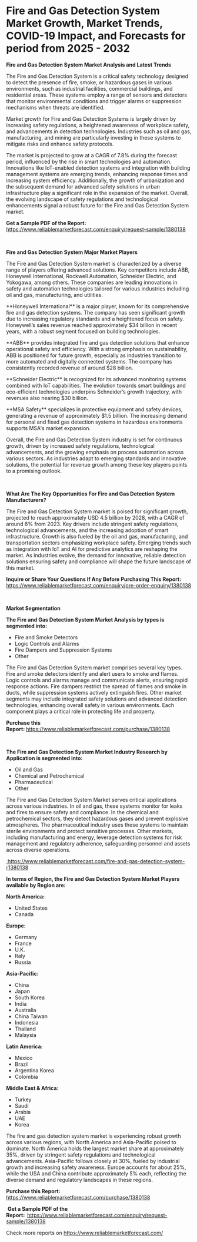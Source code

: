 <p><h1>Fire and Gas Detection System Market Growth, Market Trends, COVID-19 Impact, and Forecasts for period from 2025 - 2032</h1></p><p><strong>Fire and Gas Detection System Market Analysis and Latest Trends</strong></p>
<p><p>The Fire and Gas Detection System is a critical safety technology designed to detect the presence of fire, smoke, or hazardous gases in various environments, such as industrial facilities, commercial buildings, and residential areas. These systems employ a range of sensors and detectors that monitor environmental conditions and trigger alarms or suppression mechanisms when threats are identified. </p><p>Market growth for Fire and Gas Detection Systems is largely driven by increasing safety regulations, a heightened awareness of workplace safety, and advancements in detection technologies. Industries such as oil and gas, manufacturing, and mining are particularly investing in these systems to mitigate risks and enhance safety protocols. </p><p>The market is projected to grow at a CAGR of 7.8% during the forecast period, influenced by the rise in smart technologies and automation. Innovations like IoT-enabled detection systems and integration with building management systems are emerging trends, enhancing response times and increasing system efficiency. Additionally, the growth of urbanization and the subsequent demand for advanced safety solutions in urban infrastructure play a significant role in the expansion of the market. Overall, the evolving landscape of safety regulations and technological enhancements signal a robust future for the Fire and Gas Detection System market.</p></p>
<p><strong>Get a Sample PDF of the Report:&nbsp;</strong> <a href="https://www.reliablemarketforecast.com/enquiry/request-sample/1380138?utm_campaign=3099&utm_medium=2&utm_source=Github&utm_content=ia&utm_term=11042025&utm_id=fire-and-gas-detection-system">https://www.reliablemarketforecast.com/enquiry/request-sample/1380138</a></p>
<p>&nbsp;</p>
<p><strong>Fire and Gas Detection System Major Market Players</strong></p>
<p><p>The Fire and Gas Detection System market is characterized by a diverse range of players offering advanced solutions. Key competitors include ABB, Honeywell International, Rockwell Automation, Schneider Electric, and Yokogawa, among others. These companies are leading innovations in safety and automation technologies tailored for various industries including oil and gas, manufacturing, and utilities.</p><p>**Honeywell International** is a major player, known for its comprehensive fire and gas detection systems. The company has seen significant growth due to increasing regulatory standards and a heightened focus on safety. Honeywell’s sales revenue reached approximately $34 billion in recent years, with a robust segment focused on building technologies.</p><p>**ABB** provides integrated fire and gas detection solutions that enhance operational safety and efficiency. With a strong emphasis on sustainability, ABB is positioned for future growth, especially as industries transition to more automated and digitally connected systems. The company has consistently recorded revenue of around $28 billion.</p><p>**Schneider Electric** is recognized for its advanced monitoring systems combined with IoT capabilities. The evolution towards smart buildings and eco-efficient technologies underpins Schneider’s growth trajectory, with revenues also nearing $30 billion.</p><p>**MSA Safety** specializes in protective equipment and safety devices, generating a revenue of approximately $1.5 billion. The increasing demand for personal and fixed gas detection systems in hazardous environments supports MSA's market expansion.</p><p>Overall, the Fire and Gas Detection System industry is set for continuous growth, driven by increased safety regulations, technological advancements, and the growing emphasis on process automation across various sectors. As industries adapt to emerging standards and innovative solutions, the potential for revenue growth among these key players points to a promising outlook.</p></p>
<p>&nbsp;</p>
<p><strong>What Are The Key Opportunities For Fire and Gas Detection System Manufacturers?</strong></p>
<p><p>The Fire and Gas Detection System market is poised for significant growth, projected to reach approximately USD 4.5 billion by 2028, with a CAGR of around 6% from 2023. Key drivers include stringent safety regulations, technological advancements, and the increasing adoption of smart infrastructure. Growth is also fueled by the oil and gas, manufacturing, and transportation sectors emphasizing workplace safety. Emerging trends such as integration with IoT and AI for predictive analytics are reshaping the market. As industries evolve, the demand for innovative, reliable detection solutions ensuring safety and compliance will shape the future landscape of this market.</p></p>
<p><strong>Inquire or Share Your Questions If Any Before Purchasing This Report:</strong> <a href="https://www.reliablemarketforecast.com/enquiry/pre-order-enquiry/1380138?utm_campaign=3099&utm_medium=2&utm_source=Github&utm_content=ia&utm_term=11042025&utm_id=fire-and-gas-detection-system">https://www.reliablemarketforecast.com/enquiry/pre-order-enquiry/1380138</a></p>
<p>&nbsp;</p>
<p><strong>Market Segmentation</strong></p>
<p><strong>The Fire and Gas Detection System Market Analysis by types is segmented into:</strong></p>
<p><ul><li>Fire and Smoke Detectors</li><li>Logic Controls and Alarms</li><li>Fire Dampers and Suppression Systems</li><li>Other</li></ul></p>
<p><p>The Fire and Gas Detection System market comprises several key types. Fire and smoke detectors identify and alert users to smoke and flames. Logic controls and alarms manage and communicate alerts, ensuring rapid response actions. Fire dampers restrict the spread of flames and smoke in ducts, while suppression systems actively extinguish fires. Other market segments may include integrated safety solutions and advanced detection technologies, enhancing overall safety in various environments. Each component plays a critical role in protecting life and property.</p></p>
<p><strong>Purchase this Report:&nbsp;</strong><a href="https://www.reliablemarketforecast.com/purchase/1380138?utm_campaign=3099&utm_medium=2&utm_source=Github&utm_content=ia&utm_term=11042025&utm_id=fire-and-gas-detection-system">https://www.reliablemarketforecast.com/purchase/1380138</a></p>
<p>&nbsp;</p>
<p><strong>The Fire and Gas Detection System Market Industry Research by Application is segmented into:</strong></p>
<p><ul><li>Oil and Gas</li><li>Chemical and Petrochemical</li><li>Pharmaceutical</li><li>Other</li></ul></p>
<p><p>The Fire and Gas Detection System Market serves critical applications across various industries. In oil and gas, these systems monitor for leaks and fires to ensure safety and compliance. In the chemical and petrochemical sectors, they detect hazardous gases and prevent explosive atmospheres. The pharmaceutical industry uses these systems to maintain sterile environments and protect sensitive processes. Other markets, including manufacturing and energy, leverage detection systems for risk management and regulatory adherence, safeguarding personnel and assets across diverse operations.</p></p>
<p><a href="https://www.reliablemarketforecast.com/fire-and-gas-detection-system-r1380138?utm_campaign=3099&utm_medium=2&utm_source=Github&utm_content=ia&utm_term=11042025&utm_id=fire-and-gas-detection-system">&nbsp;https://www.reliablemarketforecast.com/fire-and-gas-detection-system-r1380138</a></p>
<p><strong>In terms of Region, the Fire and Gas Detection System Market Players available by Region are:</strong></p>
<p>
    <p> <strong> North America: </strong>
        <ul>
            <li>United States</li>
            <li>Canada</li>
        </ul>
        </p> 
    <p> <strong> Europe: </strong>
        <ul>
            <li>Germany</li>
            <li>France</li>
            <li>U.K.</li>
            <li>Italy</li>
            <li>Russia</li>
        </ul>
        </p> 
    <p> <strong> Asia-Pacific: </strong>
        <ul>
            <li>China</li>
            <li>Japan</li>
            <li>South Korea</li>
            <li>India</li>
            <li>Australia</li>
            <li>China Taiwan</li>
            <li>Indonesia</li>
            <li>Thailand</li>
            <li>Malaysia</li>
        </ul>
        </p> 
    <p> <strong> Latin America: </strong>
        <ul>
            <li>Mexico</li>
            <li>Brazil</li>
            <li>Argentina Korea</li>
            <li>Colombia</li>
        </ul>
        </p> 
    <p> <strong> Middle East & Africa: </strong>
        <ul>
            <li>Turkey</li>
            <li>Saudi</li>
            <li>Arabia</li>
            <li>UAE</li>
            <li>Korea</li>
        </ul>
    </p>
    </p>
<p><p>The fire and gas detection system market is experiencing robust growth across various regions, with North America and Asia-Pacific poised to dominate. North America holds the largest market share at approximately 35%, driven by stringent safety regulations and technological advancements. Asia-Pacific follows closely at 30%, fueled by industrial growth and increasing safety awareness. Europe accounts for about 25%, while the USA and China contribute approximately 5% each, reflecting the diverse demand and regulatory landscapes in these regions.</p></p>
<p><strong>Purchase this Report: </strong><a href="https://www.reliablemarketforecast.com/purchase/1380138?utm_campaign=3099&utm_medium=2&utm_source=Github&utm_content=ia&utm_term=11042025&utm_id=fire-and-gas-detection-system">https://www.reliablemarketforecast.com/purchase/1380138</a></p>
<p>&nbsp;<strong>Get a Sample PDF of the Report:&nbsp;&nbsp;</strong><a href="https://www.reliablemarketforecast.com/enquiry/request-sample/1380138?utm_campaign=3099&utm_medium=2&utm_source=Github&utm_content=ia&utm_term=11042025&utm_id=fire-and-gas-detection-system">https://www.reliablemarketforecast.com/enquiry/request-sample/1380138</a></p>
<p><strong></strong></p>
<p>Check more reports on <a href="https://www.reliablemarketforecast.com/?utm_campaign=3099&utm_medium=2&utm_source=Github&utm_content=ia&utm_term=11042025&utm_id=fire-and-gas-detection-system">https://www.reliablemarketforecast.com/</a></p>